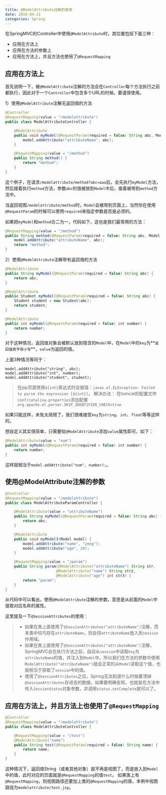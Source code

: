 ```yaml
---
title: @ModelAttribute注解的使用
date: 2019-04-21
categories: Spring
---
```


在SpringMVC的Controller中使用`@ModelAttribute`时，其位置包括下面三种：
+ 应用在方法上
+ 应用在方法的参数上
+ 应用在方法上，并且方法也使用了`@RequestMapping`

## 应用在方法上
首先说明一下，被`@ModelAttribute`注解的方法会在`Controller`每个方法执行之前都执行，因此对于一个`Controller`中包含多个URL的时候，要谨慎使用。

1）使用`@ModelAttribute`注解无返回值的方法
```java
@Controller
@RequestMapping(value = "/modelattribute")
public class ModelAttributeController {

    @ModelAttribute
    public void myModel(@RequestParam(required = false) String abc, Model model) {
        model.addAttribute("attributeName", abc);
    }

    @RequestMapping(value = "/method")
    public String method() {
        return "method";
    }
}
```
这个例子，在请求`/modelattribute/method?abc=aaa`后，会先执行`myModel`方法，然后接着执行`method`方法，参数`abc`的值被放到`Model`中后，接着被带到`method`方法中。

当返回视图`/modelattribute/method`时，`Model`会被带到页面上，当然你在使用`@RequestParam`的时候可以使用`required`来指定参数是否是必须的。

如果把`myModel`和`method`合二为一，代码如下，这也是我们最常用的方法：
```java
@RequestMapping(value = "/method")
public String method(@RequestParam(required = false) String abc, Model model) {
	model.addAttribute("attributeName", abc);
	return "method";
}
```

2）使用`@ModelAttribute`注解带有返回值的方法
```java
@ModelAttribute
public String myModel(@RequestParam(required = false) String abc) {
	return abc;
}

@ModelAttribute
public Student myModel(@RequestParam(required = false) String abc) {
	Student student = new Student(abc);
	return student;
}

@ModelAttribute
public int myModel(@RequestParam(required = false) int number) {
	return number;
}
```
对于这种情况，返回值对象会被默认放到隐含的`Model`中，在`Model`中的`key`为**`返回值首字母小写`**，`value`为返回的值。

上面3种情况等同于：
```
model.addAttribute("string", abc);
model.addAttribute("int", number);
model.addAttribute("student", student);
```
> 在jsp页面使用`${int}`表达式时会报错：`javax.el.ELException: Failed to parse the expression [${int}]`。
> 解决办法：
> 在tomcat的配置文件`conf/catalina.properties`添加配置`org.apache.el.parser.SKIP_IDENTIFIER_CHECK=true`

如果只能这样，未免太局限了，我们很难接受`key`为`string`、`int`、`float`等等这样的。

想自定义其实很简单，只需要给`@ModelAttribute`添加`value`属性即可，如下：
```java
@ModelAttribute(value = "num")
public int myModel(@RequestParam(required = false) int number) {
	return number;
}
```
这样就相当于`model.addAttribute("num", number);`。

## 使用@ModelAttribute注解的参数

```java
@Controller
@RequestMapping(value = "/modelattribute")
public class ModelAttributeParamController {

    @ModelAttribute(value = "attributeName")
    public String myModel(@RequestParam(required = false) String abc) {
        return abc;
    }

    @ModelAttribute
    public void myModel3(Model model) {
        model.addAttribute("name", "zong");
        model.addAttribute("age", 20);
    }

    @RequestMapping(value = "/param")
    public String param(@ModelAttribute("attributeName") String str,
                       @ModelAttribute("name") String str2,
                       @ModelAttribute("age") int str3) {
        return "param";
    }
}
```
从代码中可以看出，使用`@ModelAttribute`注解的参数，意思是从前面的`Model`中提取对应名称的属性。

这里提及一下`@SessionAttributes`的使用：
> + 如果在类上面使用了`@SessionAttributes("attributeName")`注解，而本类中恰巧存在`attributeName`，则会将`attributeName`放入到`session`作用域。
> + 如果在类上面使用了`@SessionAttributes("attributeName")`注解，SpringMVC会在执行方法之前，自动从`session`中读取`key`为`attributeName`的值，并注入到`Model`中。所以我们在方法的参数中使用`ModelAttribute("attributeName")`就会正常的从`Model`读取这个值，也就相当于获取了`session`中的值。
> + 使用了`@SessionAttributes`之后，Spring无法知道什么时候要清掉`@SessionAttributes`存进去的数据，如果要明确告知，也就是在方法中传入`SessionStatus`对象参数，并调用`status.setComplete`就可以了。

## 应用在方法上，并且方法上也使用了`@RequestMapping`

```java
@Controller
@RequestMapping(value = "/modelattribute")
public class ModelAttributeController {

    @RequestMapping(value = "/test")
    @ModelAttribute("name")
    public String test(@RequestParam(required = false) String name) {
        return name;
    }
}
```
这种情况下，返回值String（或者其他对象）就不再是视图了，而是放入到`Model`中的值，此时对应的页面就是`@RequestMapping`的值`test`。
如果类上有`@RequestMapping`，则视图路径还要加上类的`@RequestMapping`的值，本例中视图路径为`modelattribute/test.jsp`。
